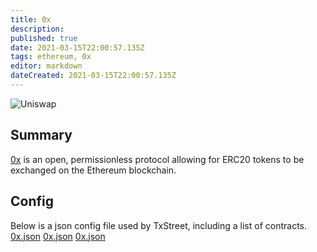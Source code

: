 ```yaml
---
title: 0x
description:
published: true
date: 2021-03-15T22:00:57.135Z
tags: ethereum, 0x
editor: markdown
dateCreated: 2021-03-15T22:00:57.135Z
---
```


![Uniswap](https://txstreet.com/static/img/singles/house_logos/0x.png)

## Summary

<a href="https://0x.org" target="_blank">0x</a> is an open, permissionless protocol allowing for ERC20 tokens to be exchanged on the Ethereum blockchain.

## Config

Below is a json config file used by TxStreet, including a list of contracts. [0x.json](/ethereum/houses/0x.json) [0x.json](/ethereum/houses/0x.json) [0x.json](/ethereum/houses/0x.json)